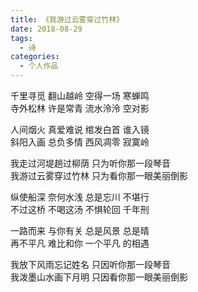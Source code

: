 ```yaml
---
title: 《我游过云雾穿过竹林》
date: 2018-08-29
tags:
  - 诗
categories:
  - 个人作品
---
```


千里寻觅 翻山越岭 空得一场 寒蝉鸣  
寺外松林 许是常青 流水泠泠 空对影  

人间烟火 真爱难说 绾发白首 谁入镜  
斜阳入画 总负多情 西风凋零 寂寞岭  

我走过河堤趟过柳荫 只为听你那一段琴音  
我游过云雾穿过竹林 只为看你那一眼美丽倒影  

纵使船深 奈何水浅 总是忘川 不堪行  
不过这桥 不喝这汤 不惧轮回 千年刑  

一路而来 与你有关 总是风景 总是晴  
再不平凡 难比和你 一个平凡 的相遇  

我放下风雨忘记姓名 只因听你那一段琴音  
我泼墨山水画下月明 只因看你那一眼美丽倒影  